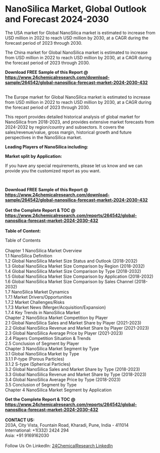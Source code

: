<h1>NanoSilica Market, Global Outlook and Forecast 2024-2030</h1><p>The USA market for Global NanoSilica market is estimated to increase from USD million in 2022 to reach USD million by 2030, at a CAGR during the forecast period of 2023 through 2030.</p><p>
</p><p>The China market for Global NanoSilica market is estimated to increase from USD million in 2022 to reach USD million by 2030, at a CAGR during the forecast period of 2023 through 2030.</p><div><b>Download FREE Sample of this Report @ 
            <a href="https://www.24chemicalresearch.com/download-sample/264542/global-nanosilica-forecast-market-2024-2030-432">
            https://www.24chemicalresearch.com/download-sample/264542/global-nanosilica-forecast-market-2024-2030-432</a></b></div><br><p>
</p><p>The Europe market for Global NanoSilica market is estimated to increase from USD million in 2022 to reach USD million by 2030, at a CAGR during the forecast period of 2023 through 2030.</p><p>
</p><p>
This report provides detailed historical analysis of global market for NanoSilica from 2018-2023, and provides extensive market forecasts from 2024-2032 by region/country and subsectors. It covers the sales/revenue/value, gross margin, historical growth and future perspectives in the NanoSilica market.</p><p>
</p><p>
<strong>Leading Players of NanoSilica including:</strong></p><p>
</p><p>
</p><p>
<strong>Market split by Application:</strong></p><p>
</p><p>
</p><p>
</p><p>
If you have any special requirements, please let us know and we can provide you the customized report as you want.</p><p>
 </p><div><b>Download FREE Sample of this Report @ 
            <a href="https://www.24chemicalresearch.com/download-sample/264542/global-nanosilica-forecast-market-2024-2030-432">
            https://www.24chemicalresearch.com/download-sample/264542/global-nanosilica-forecast-market-2024-2030-432</a></b></div><br><div><b>Get the Complete Report & TOC @ 
            <a href="https://www.24chemicalresearch.com/reports/264542/global-nanosilica-forecast-market-2024-2030-432">
            https://www.24chemicalresearch.com/reports/264542/global-nanosilica-forecast-market-2024-2030-432</a></b></div><br>
            <b>Table of Content:</b><p>Table of Contents<br />
<br />
Chapter 1 NanoSilica Market Overview<br />
    1.1 NanoSilica Definition<br />
    1.2 Global NanoSilica Market Size Status and Outlook (2018-2032)<br />
    1.3 Global NanoSilica Market Size Comparison by Region (2018-2032)<br />
    1.4 Global NanoSilica Market Size Comparison by Type (2018-2032)<br />
    1.5 Global NanoSilica Market Size Comparison by Application (2018-2032)<br />
    1.6 Global NanoSilica Market Size Comparison by Sales Channel (2018-2032)<br />
    1.7 NanoSilica Market Dynamics<br />
        1.7.1 Market Drivers/Opportunities<br />
        1.7.2 Market Challenges/Risks<br />
        1.7.3 Market News (Merger/Acquisition/Expansion)<br />
        1.7.4 Key Trends in NanoSilica Market<br />
Chapter 2 NanoSilica Market Competition by Player<br />
    2.1 Global NanoSilica Sales and Market Share by Player (2021-2023)<br />
    2.2 Global NanoSilica Revenue and Market Share by Player (2021-2023)<br />
    2.3 Global NanoSilica Average Price by Player (2021-2023)<br />
    2.4 Players Competition Situation & Trends<br />
    2.5 Conclusion of Segment by Player<br />
Chapter 3 NanoSilica Market Segment by Type<br />
    3.1 Global NanoSilica Market by Type<br />
        3.1.1 P-type (Porous Particles)<br />
        3.1.2 S-type (Spherical Particles)<br />
    3.2 Global NanoSilica Sales and Market Share by Type (2018-2023)<br />
    3.3 Global NanoSilica Revenue and Market Share by Type (2018-2023)<br />
    3.4 Global NanoSilica Average Price by Type (2018-2023)<br />
    3.5 Conclusion of Segment by Type<br />
Chapter 4 NanoSilica Market Segment by Application<br />
   </p><div><b>Get the Complete Report & TOC @ 
            <a href="https://www.24chemicalresearch.com/reports/264542/global-nanosilica-forecast-market-2024-2030-432">
            https://www.24chemicalresearch.com/reports/264542/global-nanosilica-forecast-market-2024-2030-432</a></b></div><br><b>CONTACT US:</b><br>
            203A, City Vista, Fountain Road, Kharadi, Pune, India - 411014<br>
            International: +1(332) 2424 294<br>
            Asia: +91 9169162030 <br><br>
            Follow Us On LinkedIn: <a href="https://www.linkedin.com/company/24chemicalresearch/">24ChemicalResearch LinkedIn</a>